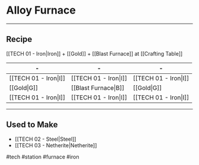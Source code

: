 # Alloy Furnace
---
## Recipe
[[TECH 01 - Iron|Iron]] + [[Gold]] + [[Blast Furnace]] at [[Crafting Table]]

| -                     | -                     | -                     | 
| --------------------- | --------------------- | --------------------- |
| [[TECH 01 - Iron\|I]] | [[TECH 01 - Iron\|I]] | [[TECH 01 - Iron\|I]] |
| [[Gold\|G]]           | [[Blast Furnace\|B]]  | [[Gold\|G]]           |
| [[TECH 01 - Iron\|I]] | [[TECH 01 - Iron\|I]] | [[TECH 01 - Iron\|I]] |

---
## Used to Make
- [[TECH 02 - Steel|Steel]]
- [[TECH 03 - Netherite|Netherite]]

#tech #station #furnace #iron